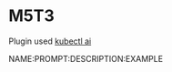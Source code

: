 # M5T3
Plugin used [kubectl ai](https://github.com/sozercan/kubectl-ai)


NAME:PROMPT:DESCRIPTION:EXAMPLE
